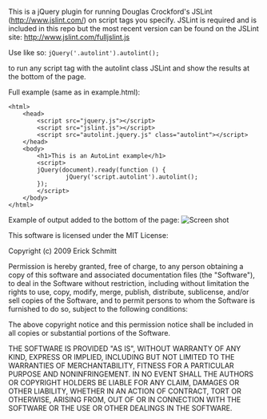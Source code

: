This is a jQuery plugin for running Douglas Crockford's JSLint (http://www.jslint.com/) on script tags you specify. JSLint is required and is included in this repo but the most recent version can be found on the JSLint site: http://www.jslint.com/fulljslint.js

Use like so:
`jQuery('.autolint').autolint();`

to run any script tag with the autolint class JSLint and show the results at the bottom of the page.

Full example (same as in example.html):

    <html>
    	<head>
    		<script src="jquery.js"></script>
    		<script src="jslint.js"></script>
    		<script src="autolint.jquery.js" class="autolint"></script>
    	</head>
    	<body>
    		<h1>This is an AutoLint example</h1>
    		<script>
    		jQuery(document).ready(function () {
    				jQuery('script.autolint').autolint();
    		});
    		</script>
    	</body>
    </html>

Example of output added to the bottom of the page:
![Screen shot](http://cloud.github.com/downloads/ejschmitt/AutoLint/autolint_scrn.png)


This software is licensed under the MIT License:

Copyright (c) 2009 Erick Schmitt
 
Permission is hereby granted, free of charge, to any person obtaining
a copy of this software and associated documentation files (the
"Software"), to deal in the Software without restriction, including
without limitation the rights to use, copy, modify, merge, publish,
distribute, sublicense, and/or sell copies of the Software, and to
permit persons to whom the Software is furnished to do so, subject to
the following conditions:
 
The above copyright notice and this permission notice shall be
included in all copies or substantial portions of the Software.
 
THE SOFTWARE IS PROVIDED "AS IS", WITHOUT WARRANTY OF ANY KIND,
EXPRESS OR IMPLIED, INCLUDING BUT NOT LIMITED TO THE WARRANTIES OF
MERCHANTABILITY, FITNESS FOR A PARTICULAR PURPOSE AND
NONINFRINGEMENT. IN NO EVENT SHALL THE AUTHORS OR COPYRIGHT HOLDERS BE
LIABLE FOR ANY CLAIM, DAMAGES OR OTHER LIABILITY, WHETHER IN AN ACTION
OF CONTRACT, TORT OR OTHERWISE, ARISING FROM, OUT OF OR IN CONNECTION
WITH THE SOFTWARE OR THE USE OR OTHER DEALINGS IN THE SOFTWARE.
